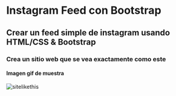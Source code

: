 # Instagram Feed con Bootstrap
## Crear un feed simple de instagram usando HTML/CSS & Bootstrap
### Crea un sitio web que se vea exactamente como este
#### Imagen gif de muestra
![sitelikethis](images/md/instagram_feed_bootstrap.gif)